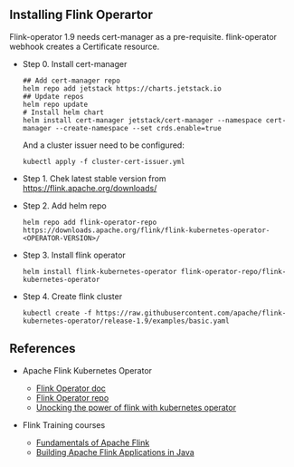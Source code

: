 
## Installing Flink Operartor

Flink-operator 1.9 needs cert-manager as a pre-requisite. flink-operator webhook creates a Certificate resource.

- Step 0. Install cert-manager

  ```shell
  ## Add cert-manager repo
  helm repo add jetstack https://charts.jetstack.io
  ## Update repos
  helm repo update
  # Install helm chart
  helm install cert-manager jetstack/cert-manager --namespace cert-manager --create-namespace --set crds.enable=true
  ```

  And a cluster issuer need to be configured:

  ```shell
  kubectl apply -f cluster-cert-issuer.yml
  ```

- Step 1. Chek latest stable version from https://flink.apache.org/downloads/

- Step 2. Add helm repo

  ```shell
  helm repo add flink-operator-repo https://downloads.apache.org/flink/flink-kubernetes-operator-<OPERATOR-VERSION>/
  ```

- Step 3. Install flink operator

  ```shell
  helm install flink-kubernetes-operator flink-operator-repo/flink-kubernetes-operator

  ```
- Step 4. Create flink cluster

  ```shell
  kubectl create -f https://raw.githubusercontent.com/apache/flink-kubernetes-operator/release-1.9/examples/basic.yaml
  ```


## References

- Apache Flink Kubernetes Operator
   - [Flink Operator doc](https://nightlies.apache.org/flink/flink-kubernetes-operator-docs-main/)
   - [Flink Operator repo](https://github.com/apache/flink-kubernetes-operator)
   - [Unocking the power of flink with kubernetes operator](https://diogodssantos.medium.com/unlocking-the-power-of-flink-with-kubernetes-operator-simplify-data-management-for-daas-cf0fe0c1485b)


- Flink Training courses
   - [Fundamentals of Apache Flink](https://developer.confluent.io/courses/apache-flink/intro/)
   - [Building Apache Flink Applications in Java](https://developer.confluent.io/courses/flink-java/overview/)
